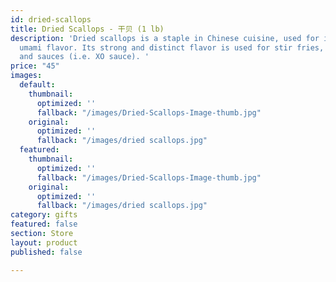 ```yaml
---
id: dried-scallops
title: Dried Scallops - 干贝 (1 lb)
description: 'Dried scallops is a staple in Chinese cuisine, used for its sweet and
  umami flavor. Its strong and distinct flavor is used for stir fries, porridge, stews,
  and sauces (i.e. XO sauce). '
price: "45"
images:
  default:
    thumbnail:
      optimized: ''
      fallback: "/images/Dried-Scallops-Image-thumb.jpg"
    original:
      optimized: ''
      fallback: "/images/dried scallops.jpg"
  featured:
    thumbnail:
      optimized: ''
      fallback: "/images/Dried-Scallops-Image-thumb.jpg"
    original:
      optimized: ''
      fallback: "/images/dried scallops.jpg"
category: gifts
featured: false
section: Store
layout: product
published: false

---
```

